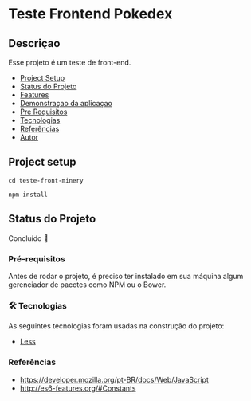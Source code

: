 # Teste Frontend Pokedex

## Descriçao
Esse projeto é um teste de front-end.
<!--ts-->
   * [Project Setup](#project-setup)
   * [Status do Projeto](#Status-do-Projeto)
   * [Features](#features)
   * [Demonstraçao da aplicaçao](#Demonstraçao-da-aplicaçao)
   * [Pre Requisitos](#pré-requisitos)
   * [Tecnologias](#Tecnologias)
   * [Referências](#referências)
   * [Autor](#autor)
   
<!--te-->

## Project setup
```
cd teste-front-minery
```
```
npm install
```

## Status do Projeto
Concluído  🚀 

### Pré-requisitos
Antes de rodar o projeto, é preciso ter instalado em sua máquina algum gerenciador de pacotes como NPM ou o Bower.

### 🛠 Tecnologias

As seguintes tecnologias foram usadas na construção do projeto:

- [Less](https://lesscss.org/)

### Referências
- https://developer.mozilla.org/pt-BR/docs/Web/JavaScript
- http://es6-features.org/#Constants






